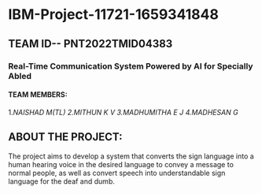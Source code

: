 # IBM-Project-11721-1659341848

## TEAM ID--  PNT2022TMID04383

### Real-Time Communication System Powered by AI for Specially Abled

#### TEAM MEMBERS:
 1.*NAISHAD M(TL)*
 *2.MITHUN K V* 
  *3.MADHUMITHA E J*
 *4.MADHESAN G*

 ## ABOUT THE PROJECT:
The project aims to develop a system that converts the sign language into a human hearing voice in the desired language to convey a message to normal people, as well as convert speech into understandable sign language for the deaf and dumb.